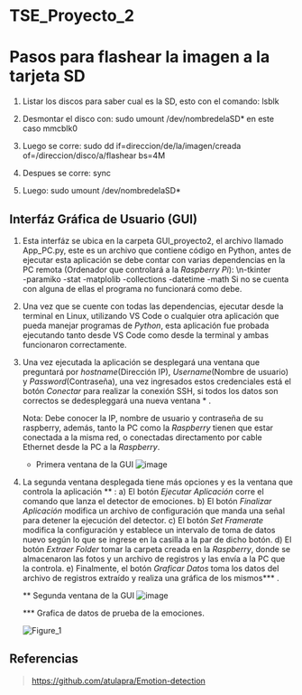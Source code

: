 # TSE_Proyecto_2

# Pasos para flashear la imagen a la tarjeta SD
1) Listar los discos para saber cual es la SD, esto con el comando:
      lsblk
      
2) Desmontar el disco con:
      sudo umount /dev/nombredelaSD* en este caso mmcblk0
      
3) Luego se corre: sudo dd if=direccion/de/la/imagen/creada of=/direccion/disco/a/flashear bs=4M

4) Despues se corre: sync

5) Luego: sudo umount /dev/nombredelaSD*


## Interfáz Gráfica de Usuario (GUI)
1) Esta interfáz se ubica en la carpeta GUI_proyecto2, el archivo llamado App_PC.py, este es un archivo que contiene código en Python, antes de ejecutar esta aplicación se debe contar con varias dependencias en la PC remota (Ordenador que controlará a la _Raspberry Pi_):
      \n-tkinter   
      -paramiko
      -stat
      -matplolib
      -collections
      -datetime
      -math
Si no se cuenta con alguna de ellas el programa no funcionará como debe.

2) Una vez que se cuente con todas las dependencias, ejecutar desde la terminal en Linux, utilizando VS Code o cualquier otra aplicación que pueda manejar programas de _Python_, esta aplicación fue probada ejecutando tanto desde VS Code como desde la terminal y ambas funcionaron correctamente.

3) Una vez ejecutada la aplicación se desplegará una ventana que preguntará por _hostname_(Dirección IP), _Username_(Nombre de usuario) y _Password_(Contraseña), una vez ingresados estos credenciales está el botón _Conectar_ para realizar la conexión SSH, si todos los datos son correctos se dedespleggará una nueva ventana * .

      Nota: Debe conocer la IP, nombre de usuario y contraseña de su raspberry, además, tanto la PC como la _Raspberry_ tienen que estar conectada             a la misma red, o conectadas directamento por cable Ethernet desde la PC a la _Raspberry_.
      
      * Primera ventana de la GUI
      ![image](https://github.com/javierespinoza09/TSE_Proyecto_2/assets/88163880/56ef3d48-220b-4339-b957-11435620eee9)

4) La segunda ventana desplegada tiene más opciones y es la ventana que controla la aplicación ** :
      a) El botón _Ejecutar Aplicación_ corre el comando que lanza el detector de emociones.
      b) El botón _Finalizar Aplicación_ modifica un archivo de configuración que manda una señal para detener la ejecución del detector.
      c) El botón _Set Framerate_ modifica la configuración y establece un intervalo de toma de datos nuevo según lo que se ingrese en la casilla          a la par de dicho botón.
      d) El botón _Extraer Folder_ tomar la carpeta creada en la _Raspberry_, donde se almacenaron las fotos y un archivo de registros y las envía          a la PC que la controla.
      e) Finalmente, el botón _Graficar Datos_ toma los datos del archivo de registros extraído y realiza una gráfica de los mismos*** .
      
      ** Segunda ventana de la GUI
      ![image](https://github.com/javierespinoza09/TSE_Proyecto_2/assets/88163880/e43f1611-e9c5-4bfb-9a74-0f1279f4f544)


      *** Grafica de datos de prueba de la emociones.

      ![Figure_1](https://github.com/javierespinoza09/TSE_Proyecto_2/assets/88163880/ecb2ae8b-2195-4df3-b4f7-e96037822f8c)



## Referencias
> https://github.com/atulapra/Emotion-detection


